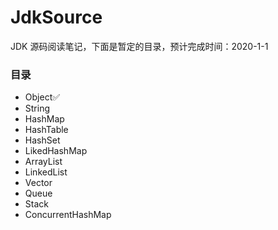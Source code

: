 # JdkSource

JDK 源码阅读笔记，下面是暂定的目录，预计完成时间：2020-1-1

### 目录

- Object✅
- String
- HashMap
- HashTable
- HashSet
- LikedHashMap
- ArrayList
- LinkedList
-  Vector 
-  Queue 
-  Stack 
-  ConcurrentHashMap 